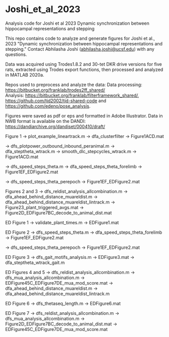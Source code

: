 # Joshi_et_al_2023
Analysis code for Joshi et al 2023 Dynamic synchronization between hippocampal representations and stepping

This repo contains code to analyze and generate figures for Joshi et al., 2023 "Dynamic synchronization between hippocampal representations and stepping." Contact Abhilasha Joshi (abhilasha.joshi@ucsf.edu) with any questions.
 
Data was acquired using Trodes1.8.2 and 30-tet DKR drive versions for five rats, extracted using Trodes export functions, then processed and analyzed in MATLAB 2020a.
 
Repos used to preprocess and analyze the data:
Data processing:  https://bitbucket.org/franklab/trodes2ff_shared/   
Analysis: https://bitbucket.org/franklab/filterframework_shared/, https://github.com/tjd2002/tjd-shared-code and https://github.com/edeno/pose_analysis. 

Figures were saved as pdf or eps and formatted in Adobe Illustrator. Data in NWB format is available on the DANDI: https://dandiarchive.org/dandiset/000410/draft/
 
Figure 1
-> plot_example_lineartrack.m
-> dfa_clusterfilter
-> Figure1ACD.mat

-> dfs_plotpower_outbound_inbound_peranimal.m
-> dfa_steptheta_wtrack.m
-> smooth_dlc_stepcycles_wtrack.m
-> Figure1ACD.mat

-> dfs_speed_steps_theta.m
-> dfa_speed_steps_theta_forelimb
-> Figure1EF_EDFigure2.mat

-> dfs_speed_steps_theta_perepoch
 -> Figure1EF_EDFigure2.mat

Figures 2 and 3
-> dfs_reldist_analysis_allcombination.m
-> dfa_ahead_behind_distance_muareldist.m
-> dfa_ahead_behind_distance_muareldist_lintrack.m
-> Figure23_plant_triggered_avgs.mat
-> Figure2D_EDFigure7BC_decode_to_animal_dist.mat

ED Figure 1
-> validate_plant_times.m
-> EDFigure1.mat

ED Figure 2
-> dfs_speed_steps_theta.m
-> dfa_speed_steps_theta_forelimb
-> Figure1EF_EDFigure2.mat

-> dfs_speed_steps_theta_perepoch
-> Figure1EF_EDFigure2.mat

ED Figure 3
-> dfs_gait_motifs_analysis.m
-> EDFigure3.mat
-> dfa_steptheta_wtrack_gait.m

ED Figures 4 and 5
-> dfs_reldist_analysis_allcombination.m
-> dfs_mua_analysis_allcombination.m
-> EDFigure45C_EDFigure7DE_mua_mod_score.mat
-> dfa_ahead_behind_distance_muareldist.m
-> dfa_ahead_behind_distance_muareldist_lintrack.m

ED Figure 6
-> dfs_thetaseq_length.m
-> EDFigure6.mat

ED Figure 7
-> dfs_reldist_analysis_allcombination.m
-> dfs_mua_analysis_allcombination.m
-> Figure2D_EDFigure7BC_decode_to_animal_dist.mat
-> EDFigure45C_EDFigure7DE_mua_mod_score.mat
